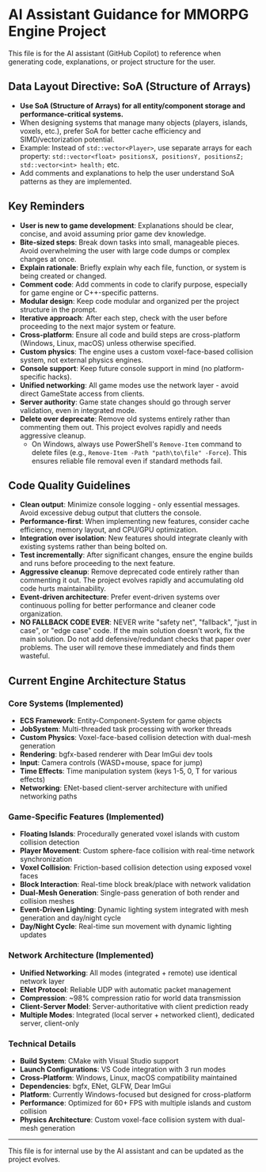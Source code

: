 # AI Assistant Guidance for MMORPG Engine Project

This file is for the AI assistant (GitHub Copilot) to reference when generating code, explanations, or project structure for the user.


## Data Layout Directive: SoA (Structure of Arrays)

- **Use SoA (Structure of Arrays) for all entity/component storage and performance-critical systems.**
- When designing systems that manage many objects (players, islands, voxels, etc.), prefer SoA for better cache efficiency and SIMD/vectorization potential.
- Example: Instead of `std::vector<Player>`, use separate arrays for each property: `std::vector<float> positionsX, positionsY, positionsZ; std::vector<int> health;` etc.
- Add comments and explanations to help the user understand SoA patterns as they are implemented.

## Key Reminders

- **User is new to game development**: Explanations should be clear, concise, and avoid assuming prior game dev knowledge.
- **Bite-sized steps**: Break down tasks into small, manageable pieces. Avoid overwhelming the user with large code dumps or complex changes at once.
- **Explain rationale**: Briefly explain why each file, function, or system is being created or changed.
- **Comment code**: Add comments in code to clarify purpose, especially for game engine or C++-specific patterns.
- **Modular design**: Keep code modular and organized per the project structure in the prompt.
- **Iterative approach**: After each step, check with the user before proceeding to the next major system or feature.
- **Cross-platform**: Ensure all code and build steps are cross-platform (Windows, Linux, macOS) unless otherwise specified.
- **Custom physics**: The engine uses a custom voxel-face-based collision system, not external physics engines.
- **Console support**: Keep future console support in mind (no platform-specific hacks).
- **Unified networking**: All game modes use the network layer - avoid direct GameState access from clients.
- **Server authority**: Game state changes should go through server validation, even in integrated mode.
- **Delete over deprecate**: Remove old systems entirely rather than commenting them out. This project evolves rapidly and needs aggressive cleanup.
	- On Windows, always use PowerShell's `Remove-Item` command to delete files (e.g., `Remove-Item -Path "path\to\file" -Force`). This ensures reliable file removal even if standard methods fail.

## Code Quality Guidelines

- **Clean output**: Minimize console logging - only essential messages. Avoid excessive debug output that clutters the console.
- **Performance-first**: When implementing new features, consider cache efficiency, memory layout, and CPU/GPU optimization.
- **Integration over isolation**: New features should integrate cleanly with existing systems rather than being bolted on.
- **Test incrementally**: After significant changes, ensure the engine builds and runs before proceeding to the next feature.
- **Aggressive cleanup**: Remove deprecated code entirely rather than commenting it out. The project evolves rapidly and accumulating old code hurts maintainability.
- **Event-driven architecture**: Prefer event-driven systems over continuous polling for better performance and cleaner code organization.
- **NO FALLBACK CODE EVER**: NEVER write "safety net", "fallback", "just in case", or "edge case" code. If the main solution doesn't work, fix the main solution. Do not add defensive/redundant checks that paper over problems. The user will remove these immediately and finds them wasteful.

## Current Engine Architecture Status

### Core Systems (Implemented)
- **ECS Framework**: Entity-Component-System for game objects
- **JobSystem**: Multi-threaded task processing with worker threads
- **Custom Physics**: Voxel-face-based collision detection with dual-mesh generation
- **Rendering**: bgfx-based renderer with Dear ImGui dev tools
- **Input**: Camera controls (WASD+mouse, space for jump)
- **Time Effects**: Time manipulation system (keys 1-5, 0, T for various effects)
- **Networking**: ENet-based client-server architecture with unified networking paths

### Game-Specific Features (Implemented)
- **Floating Islands**: Procedurally generated voxel islands with custom collision detection
- **Player Movement**: Custom sphere-face collision with real-time network synchronization
- **Voxel Collision**: Friction-based collision detection using exposed voxel faces
- **Block Interaction**: Real-time block break/place with network validation
- **Dual-Mesh Generation**: Single-pass generation of both render and collision meshes
- **Event-Driven Lighting**: Dynamic lighting system integrated with mesh generation and day/night cycle
- **Day/Night Cycle**: Real-time sun movement with dynamic lighting updates

### Network Architecture (Implemented)
- **Unified Networking**: All modes (integrated + remote) use identical network layer
- **ENet Protocol**: Reliable UDP with automatic packet management
- **Compression**: ~98% compression ratio for world data transmission
- **Client-Server Model**: Server-authoritative with client prediction ready
- **Multiple Modes**: Integrated (local server + networked client), dedicated server, client-only

### Technical Details
- **Build System**: CMake with Visual Studio support
- **Launch Configurations**: VS Code integration with 3 run modes
- **Cross-Platform**: Windows, Linux, macOS compatibility maintained
- **Dependencies**: bgfx, ENet, GLFW, Dear ImGui
- **Platform**: Currently Windows-focused but designed for cross-platform
- **Performance**: Optimized for 60+ FPS with multiple islands and custom collision
- **Physics Architecture**: Custom voxel-face collision system with dual-mesh generation

---

This file is for internal use by the AI assistant and can be updated as the project evolves.
